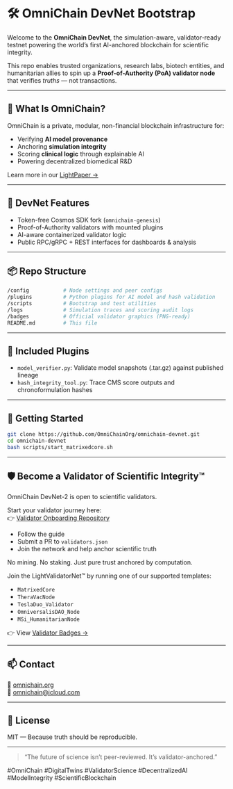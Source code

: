 # 🛠️ OmniChain DevNet Bootstrap

Welcome to the **OmniChain DevNet**, the simulation-aware, validator-ready testnet powering the world’s first AI-anchored blockchain for scientific integrity.

This repo enables trusted organizations, research labs, biotech entities, and humanitarian allies to spin up a **Proof-of-Authority (PoA) validator node** that verifies *truths* — not transactions.

---

## 🌟 What Is OmniChain?

OmniChain is a private, modular, non-financial blockchain infrastructure for:

- Verifying **AI model provenance**
- Anchoring **simulation integrity**
- Scoring **clinical logic** through explainable AI
- Powering decentralized biomedical R&D

Learn more in our [LightPaper →](https://github.com/OmniChainOrg/OmniChain_LightPaper)

---

## 🧬 DevNet Features

- Token-free Cosmos SDK fork (`omnichain-genesis`)
- Proof-of-Authority validators with mounted plugins
- AI-aware containerized validator logic
- Public RPC/gRPC + REST interfaces for dashboards & analysis

---

## 📦 Repo Structure

```bash
/config           # Node settings and peer configs
/plugins          # Python plugins for AI model and hash validation
/scripts          # Bootstrap and test utilities
/logs             # Simulation traces and scoring audit logs
/badges           # Official validator graphics (PNG-ready)
README.md         # This file
```

---

## 🧪 Included Plugins

- `model_verifier.py`: Validate model snapshots (.tar.gz) against published lineage
- `hash_integrity_tool.py`: Trace CMS score outputs and chronoformulation hashes

---

## 🚀 Getting Started

```bash
git clone https://github.com/OmniChainOrg/omnichain-devnet.git
cd omnichain-devnet
bash scripts/start_matrixedcore.sh
```

---

## 🛡 Become a Validator of Scientific Integrity™

OmniChain DevNet-2 is open to scientific validators.

Start your validator journey here:  
👉 [Validator Onboarding Repository](https://github.com/OmniChainOrg/validator-onboarding)

- Follow the guide
- Submit a PR to `validators.json`
- Join the network and help anchor scientific truth

No mining. No staking. Just pure trust anchored by computation.

Join the LightValidatorNet™ by running one of our supported templates:

- `MatrixedCore`
- `TheraVacNode`
- `TeslaDuo_Validator`
- `OmniversalisDAO_Node`
- `MSi_HumanitarianNode`

👉 View [Validator Badges →](https://github.com/OmniChainOrg/omnichain-devnet/tree/main/badges)

---

## 📫 Contact

🔗 [omnichain.org](https://omnichain.org)\
📨 omnichain@icloud.com

---

## 💜 License

MIT — Because truth should be reproducible.

---

> “The future of science isn’t peer-reviewed. It’s validator-anchored.”

\#OmniChain #DigitalTwins #ValidatorScience #DecentralizedAI #ModelIntegrity #ScientificBlockchain

